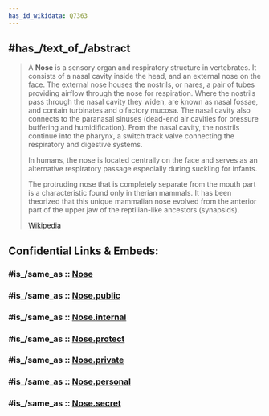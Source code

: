 ```yaml
---
has_id_wikidata: Q7363
---
```



## #has_/text_of_/abstract 

> A **Nose** is a sensory organ and respiratory structure in vertebrates. It consists of a nasal cavity inside the head, and an external nose on the face. The external nose houses the nostrils, or nares, a pair of tubes providing airflow through the nose for respiration. Where the nostrils pass through the nasal cavity they widen, are known as nasal fossae, and contain turbinates and olfactory mucosa. The nasal cavity also connects to the paranasal sinuses (dead-end air cavities for pressure buffering and humidification). From the nasal cavity, the nostrils continue into the pharynx, a switch track valve connecting the respiratory and digestive systems.
>
> In humans, the nose is located centrally on the face and serves as an alternative respiratory passage especially during suckling for infants.
>
> The protruding nose that is completely separate from the mouth part is a characteristic found only in therian mammals. It has been theorized that this unique mammalian nose evolved from the anterior part of the upper jaw of the reptilian-like ancestors (synapsids).
>
> [Wikipedia](https://en.wikipedia.org/wiki/Nose)  


## Confidential Links & Embeds: 

### #is_/same_as :: [Nose](/_Standards/bio/Medicine/Anatomy/Nervous_System/Sensory_System/Nose.md) 

### #is_/same_as :: [Nose.public](/_public/bio/Medicine/Anatomy/Nervous_System/Sensory_System/Nose.public.md) 

### #is_/same_as :: [Nose.internal](/_internal/bio/Medicine/Anatomy/Nervous_System/Sensory_System/Nose.internal.md) 

### #is_/same_as :: [Nose.protect](/_protect/bio/Medicine/Anatomy/Nervous_System/Sensory_System/Nose.protect.md) 

### #is_/same_as :: [Nose.private](/_private/bio/Medicine/Anatomy/Nervous_System/Sensory_System/Nose.private.md) 

### #is_/same_as :: [Nose.personal](/_personal/bio/Medicine/Anatomy/Nervous_System/Sensory_System/Nose.personal.md) 

### #is_/same_as :: [Nose.secret](/_secret/bio/Medicine/Anatomy/Nervous_System/Sensory_System/Nose.secret.md)


